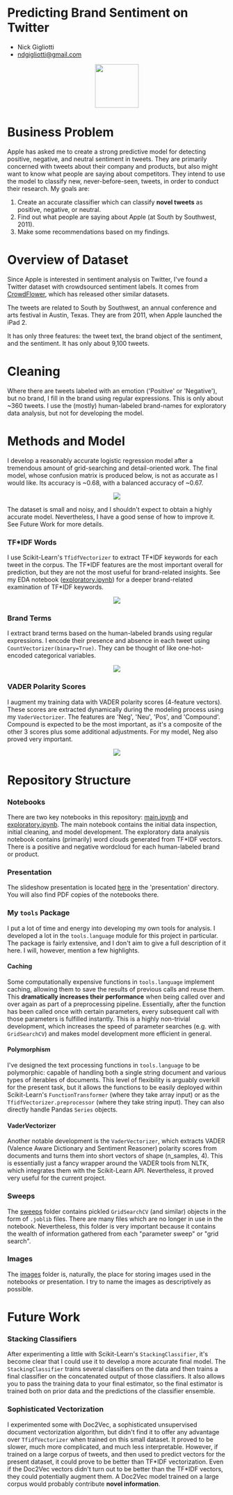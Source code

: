 # Predicting Brand Sentiment on Twitter

- Nick Gigliotti
- [ndgigliotti@gmail.com](ndgigliotti@gmail.com)

<div align="center"><img src="images/apple_logo_black.svg", width=100></div>

# Business Problem

Apple has asked me to create a strong predictive model for detecting positive, negative, and neutral sentiment in tweets. They are primarily concerned with tweets about their company and products, but also might want to know what people are saying about competitors. They intend to use the model to classify new, never-before-seen, tweets, in order to conduct their research. My goals are:

1. Create an accurate classifier which can classify **novel tweets** as positive, negative, or neutral.
2. Find out what people are saying about Apple (at South by Southwest, 2011).
3. Make some recommendations based on my findings.

# Overview of Dataset

Since Apple is interested in sentiment analysis on Twitter, I've found a Twitter dataset with crowdsourced sentiment labels. It comes from [CrowdFlower](https://data.world/crowdflower), which has released other similar datasets.

The tweets are related to South by Southwest, an annual conference and arts festival in Austin, Texas. They are from 2011, when Apple launched the iPad 2.

It has only three features: the tweet text, the brand object of the sentiment, and the sentiment. It has only about 9,100 tweets.

# Cleaning

Where there are tweets labeled with an emotion ('Positive' or 'Negative'), but no brand, I fill in the brand using regular expressions. This is only about ~360 tweets. I use the (mostly) human-labeled brand-names for exploratory data analysis, but not for developing the model.

# Methods and Model

I develop a reasonably accurate logistic regression model after a tremendous amount of grid-searching and detail-oriented work. The final model, whose confusion matrix is produced below, is not as accurate as I would like. Its accuracy is ~0.68, with a balanced accuracy of ~0.67.

<div align="center"><img src="images/output_140_0.png"></div>
 
The dataset is small and noisy, and I shouldn't expect to obtain a highly accurate model. Nevertheless, I have a good sense of how to improve it. See Future Work for more details.

### TF\*IDF Words

I use Scikit-Learn's `TfidfVectorizer` to extract TF\*IDF keywords for each tweet in the corpus. The TF\*IDF features are the most important overall for prediction, but they are not the most useful for brand-related insights. See my EDA notebook ([exploratory.ipynb](exploratory.ipynb)) for a deeper brand-related examination of TF\*IDF keywords.

<div align="center"><img src="images/output_154_0.png"></div>

### Brand Terms
I extract brand terms based on the human-labeled brands using regular expressions. I encode their presence and absence in each tweet using `CountVectorizer(binary=True)`. They can be thought of like one-hot-encoded categorical variables. 

<div align="center"><img src="images/output_163_1.png"></div>

### VADER Polarity Scores

I augment my training data with VADER polarity scores (4-feature vectors). These scores are extracted dynamically during the modeling process using my `VaderVectorizer`. The features are 'Neg', 'Neu', 'Pos', and 'Compound'. Compound is expected to be the most important, as it's a composite of the other 3 scores plus some additional adjustments. For my model, Neg also proved very important.

<div align="center"><img src="images/output_169_1.png"></div>

# Repository Structure

### Notebooks

There are two key notebooks in this repository: [main.ipynb](main.ipynb) and [exploratory.ipynb](exploratory.ipynb). The main notebook contains the initial data inspection, initial cleaning, and model development. The exploratory data analysis notebook contains (primarily) word clouds generated from TF\*IDF vectors. There is a positive and negative wordcloud for each human-labeled brand or product.

### Presentation

The slideshow presentation is located [here](/presentation) in the 'presentation' directory. You will also find PDF copies of the notebooks there.

### My `tools` Package

I put a lot of time and energy into developing my own tools for analysis. I developed a lot in the `tools.language` module for this project in particular. The package is fairly extensive, and I don't aim to give a full description of it here. I will, however, mention a few highlights.

#### Caching

Some computationally expensive functions in `tools.language` implement caching, allowing them to save the results of previous calls and reuse them. This **dramatically increases their performance** when being called over and over again as part of a preprocessing pipeline. Essentially, after the function has been called once with certain parameters, every subsequent call with those parameters is fulfilled instantly. This is a highly non-trivial development, which increases the speed of parameter searches (e.g. with `GridSearchCV`) and makes model development more efficient in general.

#### Polymorphism

I've designed the text processing functions in `tools.language` to be polymorphic: capable of handling both a single string document and various types of iterables of documents. This level of flexibility is arguably overkill for the present task, but it allows the functions to be easily deployed within Scikit-Learn's `FunctionTransformer` (where they take array input) or as the `TfidfVectorizer.preprocessor` (where they take string input). They can also directly handle Pandas `Series` objects.

#### VaderVectorizer

Another notable development is the `VaderVectorizer`, which extracts VADER (Valence Aware Dictionary and Sentiment Reasoner) polarity scores from documents and turns them into short vectors of shape (n_samples, 4). This is essentially just a fancy wrapper around the VADER tools from NLTK, which integrates them with the Scikit-Learn API. Nevertheless, it proved very useful for the current project.

### Sweeps

The [sweeps](sweeps) folder contains pickled `GridSearchCV` (and similar) objects in the form of `.joblib` files. There are many files which are no longer in use in the notebook. Nevertheless, this folder is very important because it contains the wealth of information gathered from each "parameter sweep" or "grid search".

### Images

The [images](images) folder is, naturally, the place for storing images used in the notebooks or presentation. I try to name the images as descriptively as possible.

# Future Work
### Stacking Classifiers
After experimenting a little with Scikit-Learn's `StackingClassifier`, it's become clear that I could use it to develop a more accurate final model. The `StackingClassifier` trains several classifiers on the data and then trains a final classifier on the concatenated output of those classifiers. It also allows you to pass the training data to your final estimator, so the final estimator is trained both on prior data and the predictions of the classifier ensemble.

### Sophisticated Vectorization
I experimented some with Doc2Vec, a sophisticated unsupervised document vectorization algorithm, but didn't find it to offer any advantage over `TfidfVectorizer` when trained on this small dataset. It proved to be slower, much more complicated, and much less interpretable. However, if trained on a large corpus of tweets, and then used to predict vectors for the present dataset, it could prove to be better than TF\*IDF vectorization. Even if the Doc2Vec vectors didn't turn out to be better than the TF\*IDF vectors, they could potentially augment them. A Doc2Vec model trained on a large corpus would probably contribute **novel information**.


